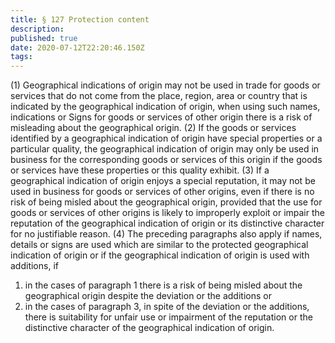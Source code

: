 ```yaml
---
title: § 127 Protection content 
description: 
published: true
date: 2020-07-12T22:20:46.150Z
tags: 
---
```


(1) Geographical indications of origin may not be used in trade for goods or services that do not come from the place, region, area or country that is indicated by the geographical indication of origin, when using such names, indications or Signs for goods or services of other origin there is a risk of misleading about the geographical origin.
(2) If the goods or services identified by a geographical indication of origin have special properties or a particular quality, the geographical indication of origin may only be used in business for the corresponding goods or services of this origin if the goods or services have these properties or this quality exhibit.
(3) If a geographical indication of origin enjoys a special reputation, it may not be used in business for goods or services of other origins, even if there is no risk of being misled about the geographical origin, provided that the use for goods or services of other origins is likely to improperly exploit or impair the reputation of the geographical indication of origin or its distinctive character for no justifiable reason.
(4) The preceding paragraphs also apply if names, details or signs are used which are similar to the protected geographical indication of origin or if the geographical indication of origin is used with additions, if
1. in the cases of paragraph 1 there is a risk of being misled about the geographical origin despite the deviation or the additions or
2. in the cases of paragraph 3, in spite of the deviation or the additions, there is suitability for unfair use or impairment of the reputation or the distinctive character of the geographical indication of origin.